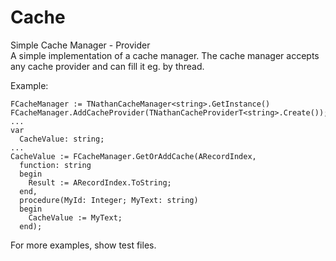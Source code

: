 # Cache
Simple Cache Manager - Provider<br>
A simple implementation of a cache manager. The cache manager accepts any cache provider and can fill it eg. by thread.

Example:

```delphi
FCacheManager := TNathanCacheManager<string>.GetInstance()
FCacheManager.AddCacheProvider(TNathanCacheProviderT<string>.Create());
...
var
  CacheValue: string;
...
CacheValue := FCacheManager.GetOrAddCache(ARecordIndex,
  function: string
  begin
    Result := ARecordIndex.ToString;
  end,
  procedure(MyId: Integer; MyText: string)
  begin
    CacheValue := MyText;
  end);
```
For more examples, show test files.
